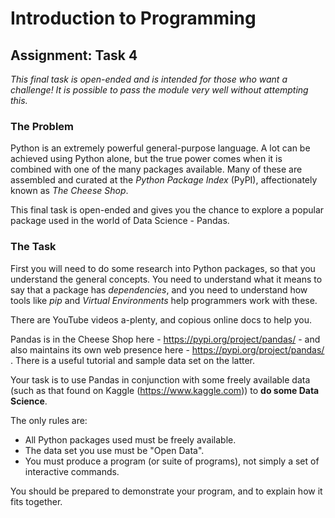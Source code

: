 # Introduction to Programming

## Assignment: Task 4

*This final task is open-ended and is intended for those
who want a challenge! It is possible to pass the module very well
without attempting this.*

### The Problem

Python is an extremely powerful general-purpose language. A lot can be achieved using Python alone, but the true
power comes when it is combined with one of the many packages available. Many of these are assembled and curated
at the _Python Package Index_ (PyPI), affectionately known as _The Cheese Shop_.

This final task is open-ended and gives you the chance to explore a popular package
used in the world of Data Science - Pandas.

### The Task

First you will need to do some research into Python packages, so that you understand
the general concepts. You need to understand what it means to say that
a package has _dependencies_, and you need to understand how tools like
_pip_ and _Virtual Environments_ help programmers work with these.

There are YouTube videos a-plenty, and copious online docs to help you.

Pandas is in the Cheese Shop here - https://pypi.org/project/pandas/ - and
also maintains its own web presence here - https://pypi.org/project/pandas/ . There
is a useful tutorial and sample data set on the latter.

Your task is to use Pandas in conjunction with some freely available
data (such as that found on Kaggle (https://www.kaggle.com)) to 
**do some Data Science**.

The only rules are:
* All Python packages used must be freely available.
* The data set you use must be "Open Data".
* You must produce a program (or suite of programs), not simply
  a set of interactive commands.

You should be prepared to demonstrate your program, and to explain
how it fits together.
